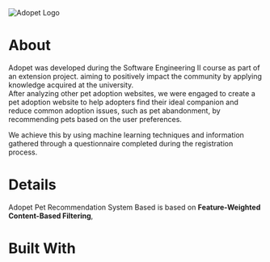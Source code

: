 <img src="https://github.com/user-attachments/assets/1c2c759e-476f-424e-8faf-e42364d2be33" alt="Adopet Logo">

# About

Adopet was developed during the Software Engineering II course as part of an extension project. aiming to positively impact the community by applying knowledge acquired at the university. </br>
After analyzing other pet adoption websites, we were engaged to create a pet adoption website to help adopters find their ideal companion and reduce common adoption issues, such as pet abandonment, by recommending pets based on the user preferences. </br>

We achieve this by using machine learning techniques and information gathered through a questionnaire completed during the registration process. 

# Details

Adopet Pet Recommendation System Based is based on **Feature-Weighted Content-Based Filtering**, 

# Built With


